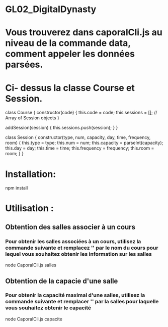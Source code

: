 # GL02_DigitalDynasty

# Vous trouverez dans caporalCli.js au niveau de la commande data, comment appeler les données parsées.

# Ci- dessus la classe Course et Session.

class Course {
constructor(code) {
this.code = code;
this.sessions = []; // Array of Session objects
}

addSession(session) {
this.sessions.push(session);
}
}

class Session {
constructor(type, num, capacity, day, time, frequency, room) {
this.type = type;
this.num = num;
this.capacity = parseInt(capacity);
this.day = day;
this.time = time;
this.frequency = frequency;
this.room = room;
}
}
# Installation: 

npm install

# Utilisation :
 
## Obtention des salles associer à un cours 

### Pour obtenir les salles associées à un cours, utilisez la commande suivante et remplacez '<nomCours>' par le nom du cours pour lequel vous souhaitez obtenir les information sur les salles 

node CaporalCli.js salles <nomCours>

## Obtention de la capacie d'une salle 
### Pour obtenir la capacité maximal d'une salles, utilisez la commande suivante et remplacer '<nomSalle>' par la salles pour laquelle vous souhaitez obtenir le capacité 

node CaporalCli.js capacite <nomSalle>



